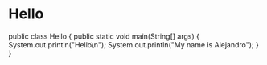 # Hello

public class Hello {
	public static void main(String[] args) {
	System.out.println("Hello\n");
	System.out.println("My name is Alejandro");
	}
}
